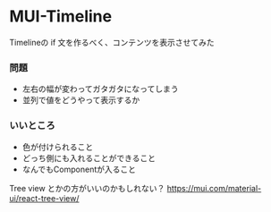 # MUI-Timeline

Timelineの if 文を作るべく、コンテンツを表示させてみた

### 問題
- 左右の幅が変わってガタガタになってしまう
- 並列で値をどうやって表示するか


### いいところ
- 色が付けられること
- どっち側にも入れることができること
- なんでもComponentが入ること

Tree view とかの方がいいのかもしれない？
https://mui.com/material-ui/react-tree-view/
